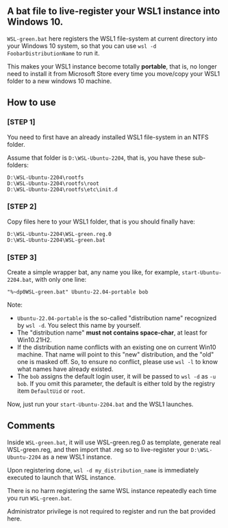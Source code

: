## A bat file to live-register your WSL1 instance into Windows 10.

`WSL-green.bat` here registers the WSL1 file-system at current directory into your 
Windows 10 system, so that you can use `wsl -d FoobarDistributionName` to run it. 

This makes your WSL1 instance become totally **portable**, that is, no longer 
need to install it from Microsoft Store every time you move/copy your WSL1 folder 
to a new windows 10 machine.

## How to use

### [STEP 1] 

You need to first have an already installed WSL1 file-system in an NTFS folder.

Assume that folder is `D:\WSL-Ubuntu-2204`, that is, you have these sub-folders:

	D:\WSL-Ubuntu-2204\rootfs
	D:\WSL-Ubuntu-2204\rootfs\root
	D:\WSL-Ubuntu-2204\rootfs\etc\init.d
	
### [STEP 2]

Copy files here to your WSL1 folder, that is you should finally have:

	D:\WSL-Ubuntu-2204\WSL-green.reg.0
	D:\WSL-Ubuntu-2204\WSL-green.bat

### [STEP 3]

Create a simple wrapper bat, any name you like, for example, `start-Ubuntu-2204.bat`, 
with only one line:

	"%~dp0WSL-green.bat" Ubuntu-22.04-portable bob

Note:

* `Ubuntu-22.04-portable` is the so-called "distribution name" recognized by `wsl -d`.
  You select this name by yourself.
* The "distribution name" **must not contains space-char**, at least for Win10.21H2.
* If the distribution name conflicts with an existing one on current Win10 machine. 
  That name will point to this "new" distribution, and the "old" one is masked off.
  So, to ensure no conflict, please use `wsl -l` to know what names have already existed.
* The `bob` assigns the default login user, it will be passed to `wsl -d` as `-u bob`. 
  If you omit this parameter, the default is either told by the registry item `DefaultUid`
  or `root`.

Now, just run your `start-Ubuntu-2204.bat` and the WSL1 launches.

## Comments

Inside `WSL-green.bat`, it will use WSL-green.reg.0 as template, generate real 
WSL-green.reg, and then import that .reg so to live-register 
your `D:\WSL-Ubuntu-2204` as a new WSL1 instance.

Upon registering done, `wsl -d my_distribution_name` is immediately executed to launch
that WSL instance.

There is no harm registering the same WSL instance repeatedly each time you run `WSL-green.bat`.

Administrator privilege is not required to register and run the bat provided here.
